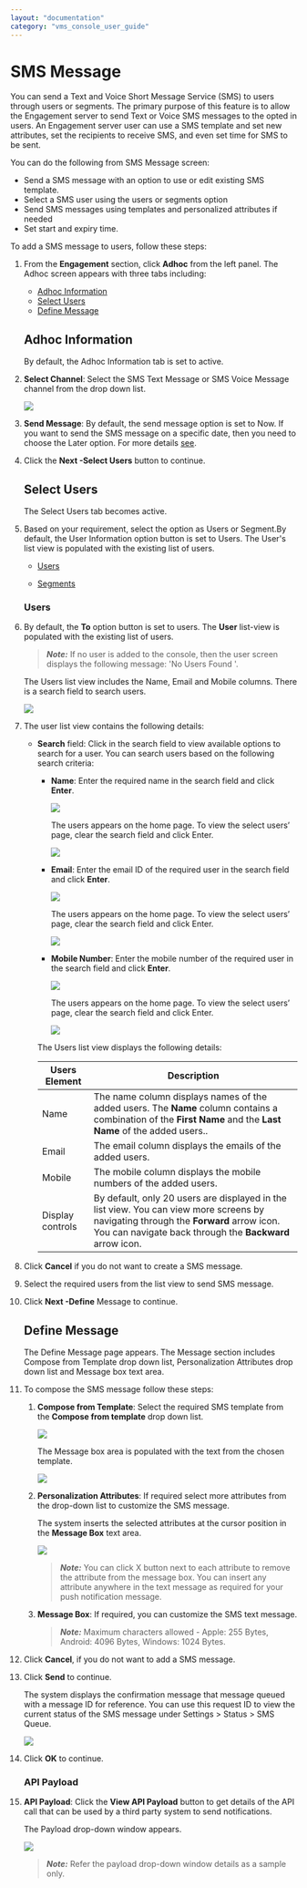 ```yaml
---
layout: "documentation"
category: "vms_console_user_guide"
---
```

                             


SMS Message
===========

You can send a Text and Voice Short Message Service (SMS) to users through users or segments. The primary purpose of this feature is to allow the Engagement server to send Text or Voice SMS messages to the opted in users. An Engagement server user can use a SMS template and set new attributes, set the recipients to receive SMS, and even set time for SMS to be sent.

You can do the following from SMS Message screen:

*   Send a SMS message with an option to use or edit existing SMS template.
*   Select a SMS user using the users or segments option
*   Send SMS messages using templates and personalized attributes if needed
*   Set start and expiry time.

To add a SMS message to users, follow these steps:

1.  From the **Engagement** section, click **Adhoc** from the left panel. The Adhoc screen appears with three tabs including:
    
    *   [Adhoc Information](#adhoc-information)
    *   [Select Users](#select-users)
    *   [Define Message](#define-message)
    
    Adhoc Information
    -----------------
    
    By default, the Adhoc Information tab is set to active.
    
2.  **Select Channel**: Select the SMS Text Message or SMS Voice Message channel from the drop down list.
    
    ![](../Resources/Images/Engagement/Adhoc/SMS_Message/smsmsgstrip.png)
    
3.  **Send Message**: By default, the send message option is set to Now. If you want to send the SMS message on a specific date, then you need to choose the Later option. For more details [see](Set_Start_and_Expiry_Time_-_sms.html).
4.  Click the **Next -Select Users** button to continue.
    
    Select Users
    ------------
    
    The Select Users tab becomes active.
    
5.  Based on your requirement, select the option as Users or Segment.By default, the User Information option button is set to Users. The User's list view is populated with the existing list of users.
    
    *   [Users](#users)
        
    *   [Segments](sms_message_segment_-_Copy.html)
    
    ### Users
    
6.  By default, the **To** option button is set to users. The **User** list-view is populated with the existing list of users.
    
    > **_Note:_** If no user is added to the console, then the user screen displays the following message: 'No Users Found '.
    
    The Users list view includes the Name, Email and Mobile columns. There is a search field to search users.
    
    ![](../Resources/Images/Engagement/Adhoc/SMS_Message/smsusers_586x411.png)
    
7.  The user list view contains the following details:
    *   **Search** field: Click in the search field to view available options to search for a user. You can search users based on the following search criteria:
        
        *   **Name**: Enter the required name in the search field and click **Enter**.
            
            ![](../Resources/Images/Engagement/Adhoc/SMS_Message/searchname.png)
            
            The users appears on the home page. To view the select users’ page, clear the search field and click Enter.
            
            ![](../Resources/Images/Engagement/Adhoc/SMS_Message/resultname_516x95.png)
            
        *   **Email**: Enter the email ID of the required user in the search field and click **Enter**.
            
            ![](../Resources/Images/Engagement/Adhoc/SMS_Message/searchemail.png)
            
            The users appears on the home page. To view the select users’ page, clear the search field and click Enter.
            
            ![](../Resources/Images/Engagement/Adhoc/SMS_Message/resultemail_517x106.png)
            
        *   **Mobile Number**: Enter the mobile number of the required user in the search field and click **Enter**.
            
            ![](../Resources/Images/Engagement/Adhoc/SMS_Message/searchmobileno.png)
            
            The users appears on the home page. To view the select users’ page, clear the search field and click Enter.
            
            ![](../Resources/Images/Engagement/Adhoc/SMS_Message/resultmobilenumber_516x103.png)
            
        
        The Users list view displays the following details:
        
        | Users Element | Description |
        | --- | --- |
        | Name | The name column displays names of the added users. The **Name** column contains a combination of the **First Name** and the **Last Name** of the added users.. |
        | Email | The email column displays the emails of the added users. |
        | Mobile | The mobile column displays the mobile numbers of the added users. |
        | Display controls | By default, only 20 users are displayed in the list view. You can view more screens by navigating through the **Forward** arrow icon. You can navigate back through the **Backward** arrow icon. |
        
8.  Click **Cancel** if you do not want to create a SMS message.
9.  Select the required users from the list view to send SMS message.
10. Click **Next -Define** Message to continue.
    
    Define Message
    --------------
    
    The Define Message page appears. The Message section includes Compose from Template drop down list, Personalization Attributes drop down list and Message box text area.
    
11. To compose the SMS message follow these steps:
    1.  **Compose from Template**: Select the required SMS template from the **Compose from template** drop down list.
        
        ![](../Resources/Images/Engagement/Adhoc/SMS_Message/composefromtemp_533x126.png)
        
        The Message box area is populated with the text from the chosen template.
        
        ![](../Resources/Images/Engagement/Adhoc/SMS_Message/messagebox_539x270.png)
        
    2.  **Personalization Attributes**: If required select more attributes from the drop-down list to customize the SMS message.
        
        The system inserts the selected attributes at the cursor position in the **Message Box** text area.
        
        ![](../Resources/Images/Engagement/Adhoc/SMS_Message/addedattributebox_539x220.png)
        
        > **_Note:_** You can click X button next to each attribute to remove the attribute from the message box. You can insert any attribute anywhere in the text message as required for your push notification message.
        
    3.  **Message Box**: If required, you can customize the SMS text message.
        
        > **_Note:_** Maximum characters allowed - Apple: 255 Bytes, Android: 4096 Bytes, Windows: 1024 Bytes.
        
12. Click **Cancel**, if you do not want to add a SMS message.
13. Click **Send** to continue.
    
    The system displays the confirmation message that message queued with a message ID for reference. You can use this request ID to view the current status of the SMS message under Settings > Status > SMS Queue.
    
    ![](../Resources/Images/Engagement/Adhoc/SMS_Message/smsstatus_589x73.png)
    
14. Click **OK** to continue.
    
    ### API Payload
    
15. **API Payload**: Click the **View API Payload** button to get details of the API call that can be used by a third party system to send notifications.
    
    The Payload drop-down window appears.
    
    ![](../Resources/Images/Engagement/Adhoc/SMS_Message/apipayloadsms_576x309.png)
    
    > **_Note:_** Refer the payload drop-down window details as a sample only.
